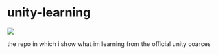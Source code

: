 # unity-learning
![](https://www.gnu.org/graphics/gplv3-with-text-84x42.png)

the repo in which i show what im learning from the official unity coarces
